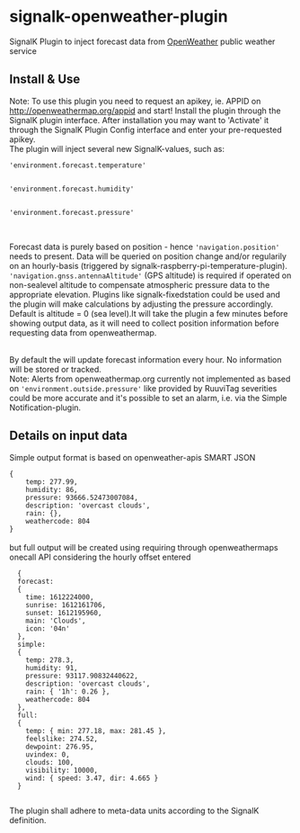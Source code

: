 # signalk-openweather-plugin
SignalK Plugin to inject forecast data from <a href="https://openweathermap.org/">OpenWeather</a> public weather service

## Install & Use
Note: To use this plugin you need to request an apikey, ie. APPID on http://openweathermap.org/appid and start!
Install the plugin through the SignalK plugin interface. After installation you may want to 'Activate' it through the SignalK Plugin Config interface and enter your pre-requested apikey.<br>The plugin will inject several new SignalK-values, such as:<br>
<p>
<code>'environment.forecast.temperature'<br><br>
'environment.forecast.humidity'<br><br>
'environment.forecast.pressure'<br><br></code><br>
</p>
<p>Forecast data is purely based on position - hence <code>'navigation.position'</code> needs to present. Data will be queried on position change and/or regularily on an hourly-basis (triggered by signalk-raspberry-pi-temperature-plugin). <code>'navigation.gnss.antennaAltitude'</code> (GPS altitude) is required if operated on non-sealevel altitude to compensate atmospheric pressure data to the appropriate elevation. Plugins like signalk-fixedstation could be used and the plugin will make calculations by adjusting the pressure accordingly. Default is altitude = 0 (sea level).It will take the plugin a few minutes before showing output data, as it will need to collect position information before requesting data from openweathermap.</p><br> 
By default the will update forecast information every hour. No information will be stored or tracked.<br>
Note: Alerts from openweathermap.org currently not implemented as based on <code>'environment.outside.pressure'</code> like provided by RuuviTag severities could be more accurate and it's possible to set an alarm, i.e. via the Simple Notification-plugin.<br>

## Details on input data
<p>Simple output format is based on openweather-apis SMART JSON<br>
<code> 
{ 
    temp: 277.99,
    humidity: 86,
    pressure: 93666.52473007084,
    description: 'overcast clouds',
    rain: {},
    weathercode: 804 
} 
</code><br>but full output will be created using requiring through openweathermaps onecall API considering the hourly offset entered<br>
<code>
  { 
  forecast:
  { 
    time: 1612224000,
    sunrise: 1612161706,
    sunset: 1612195960,
    main: 'Clouds',
    icon: '04n' 
  },
  simple:
  { 
    temp: 278.3,
    humidity: 91,
    pressure: 93117.90832440622,
    description: 'overcast clouds',
    rain: { '1h': 0.26 },
    weathercode: 804 
  },
  full:
  { 
    temp: { min: 277.18, max: 281.45 },
    feelslike: 274.52,
    dewpoint: 276.95,
    uvindex: 0,
    clouds: 100,
    visibility: 10000,
    wind: { speed: 3.47, dir: 4.665 } 
  }
  </code></p>
  
The plugin shall adhere to meta-data units according to the SignalK definition.
